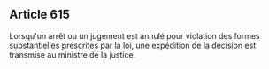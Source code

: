 Article 615
----
Lorsqu'un arrêt ou un jugement est annulé pour violation des formes
substantielles prescrites par la loi, une expédition de la décision est
transmise au ministre de la justice.
